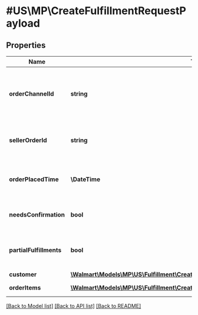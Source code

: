 # #US\MP\CreateFulfillmentRequestPayload

## Properties

Name | Type | Description | Notes
------------ | ------------- | ------------- | -------------
**orderChannelId** | **string** | Unique ID identifying channels from where the orders have been generated |
**sellerOrderId** | **string** | Unique ID identifying customer order request |
**orderPlacedTime** | **\DateTime** | Order placed time at respective channels |
**needsConfirmation** | **bool** | Flag to identify if confirmation is needed | [optional]
**partialFulfillments** | **bool** | Flag to identify if partial fulfilment is allowed | [optional]
**customer** | [**\Walmart\Models\MP\US\Fulfillment\CreateFulfillmentRequestPayloadCustomer**](CreateFulfillmentRequestPayloadCustomer.md) |  |
**orderItems** | [**\Walmart\Models\MP\US\Fulfillment\CreateFulfillmentRequestPayloadOrderItemsInner[]**](CreateFulfillmentRequestPayloadOrderItemsInner.md) | Order items details |


[[Back to Model list]](../) [[Back to API list]](../../Api/US/MP) [[Back to README]](../../README.md)
